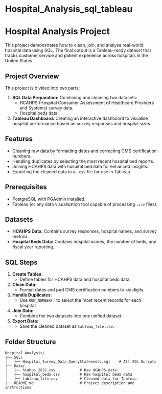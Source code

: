 # Hospital_Analysis_sql_tableau

# Hospital Analysis Project

This project demonstrates how to clean, join, and analyse real-world hospital data using SQL. The final output is a Tableau-ready dataset that tracks customer service and patient experience across hospitals in the United States.

## Project Overview

This project is divided into two parts:
1. **SQL Data Preparation:** Combining and cleaning two datasets: 
   - HCAHPS (Hospital Consumer Assessment of Healthcare Providers and Systems) survey data.
   - Hospital beds data.
2. **Tableau Dashboard:** Creating an interactive dashboard to visualise hospital performance based on survey responses and hospital sizes.

## Features

- Cleaning raw data by formatting dates and correcting CMS certification numbers.
- Handling duplicates by selecting the most recent hospital bed reports.
- Joining HCAHPS data with hospital bed data for enhanced insights.
- Exporting the cleaned data to a `.csv` file for use in Tableau.

## Prerequisites

- PostgreSQL with PGAdmin installed.
- Tableau (or any data visualisation tool capable of processing `.csv` files).

## Datasets

- **HCAHPS Data:** Contains survey responses, hospital names, and survey metrics.
- **Hospital Beds Data:** Contains hospital names, the number of beds, and fiscal year reporting.

## SQL Steps

1. **Create Tables:** 
   - Define tables for HCAHPS data and hospital beds data.
2. **Clean Data:** 
   - Format dates and pad CMS certification numbers to six digits.
3. **Handle Duplicates:** 
   - Use `ROW_NUMBER()` to select the most recent records for each hospital.
4. **Join Data:**
   - Combine the two datasets into one unified dataset.
5. **Export Data:** 
   - Save the cleaned dataset as `tableau_file.csv`.

## Folder Structure

```plaintext
Hospital_Analysis/
├── SQL/
│   ├── Hospital_Survey_Data_QueryStatements.sql    # All SQL Scripts 
├── Data/
│   ├── hcahps_2022.csv           # Raw HCAHPS data
│   ├── hospital_beds.csv         # Raw hospital beds data
│   ├── tableau_file.csv          # Cleaned data for Tableau
├── README.md                     # Project description and instructions
